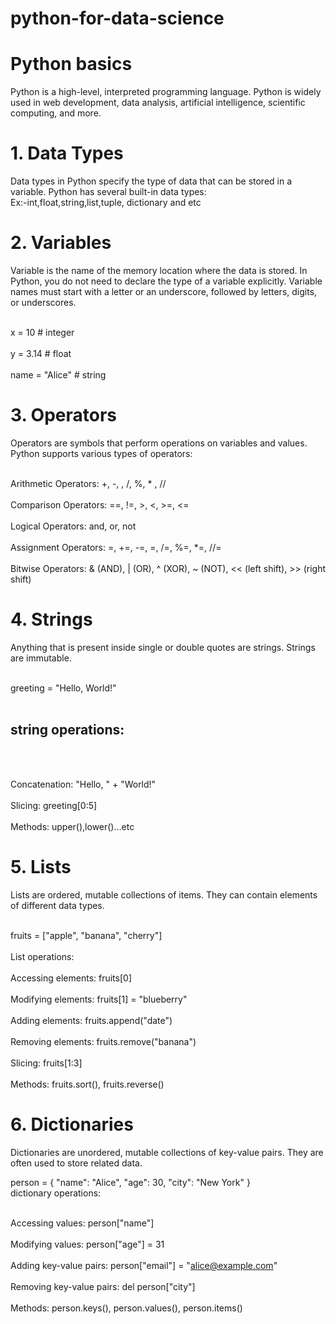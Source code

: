# python-for-data-science
# Python basics
Python is a high-level, interpreted programming language. Python is widely used in web development, data analysis, artificial intelligence, scientific computing, and more.

# 1. Data Types
Data types in Python specify the type of data that can be stored in a variable. Python has several built-in data types:
<br>Ex:-int,float,string,list,tuple, dictionary and etc</br>

# 2. Variables
Variable is the name of the memory location where the data is stored. In Python, you do not need to declare the type of a variable explicitly. Variable names must start with a letter or an underscore, followed by letters, digits, or underscores.

<br>x = 10          # integer</br>
<br>y = 3.14        # float</br>
<br>name = "Alice"  # string</br>

# 3. Operators
Operators are symbols that perform operations on variables and values. Python supports various types of operators:

<br>Arithmetic Operators: +, -, , /, %, * , //</br>
<br>Comparison Operators: ==, !=, >, <, >=, <=</br>
<br>Logical Operators: and, or, not</br>
<br>Assignment Operators: =, +=, -=, =, /=, %=, *=, //=</br>
<br>Bitwise Operators: & (AND), | (OR), ^ (XOR), ~ (NOT), << (left shift), >> (right shift)</br>

# 4. Strings
Anything that is present inside single or double quotes are strings. Strings are immutable.

<br>greeting = "Hello, World!"</br>
<br><h2>string operations:</h2></br>

<br>Concatenation: "Hello, " + "World!"</br>
<br>Slicing: greeting[0:5]</br>
<br>Methods: upper(),lower()...etc</br>

# 5. Lists
Lists are ordered, mutable collections of items. They can contain elements of different data types.

<br>fruits = ["apple", "banana", "cherry"]</br>
<br>List operations:</br>
<br>Accessing elements: fruits[0]</br>
<br>Modifying elements: fruits[1] = "blueberry"</br>
<br>Adding elements: fruits.append("date")</br>
<br>Removing elements: fruits.remove("banana")</br>
<br>Slicing: fruits[1:3]</br>
<br>Methods: fruits.sort(), fruits.reverse()</br>

# 6. Dictionaries
Dictionaries are unordered, mutable collections of key-value pairs. They are often used to store related data.

person = {
    "name": "Alice",
    "age": 30,
    "city": "New York"
}
<br>dictionary operations:</br>

<br>Accessing values: person["name"]</br>
<br>Modifying values: person["age"] = 31</br>
<br>Adding key-value pairs: person["email"] = "alice@example.com"</br>
<br>Removing key-value pairs: del person["city"]</br>
<br>Methods: person.keys(), person.values(), person.items()</br>
